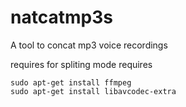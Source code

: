 natcatmp3s
==========

A tool to concat mp3 voice recordings


requires
for spliting mode requires

    sudo apt-get install ffmpeg
    sudo apt-get install libavcodec-extra